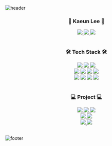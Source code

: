 ![header](https://capsule-render.vercel.app/api?type=waving&&color=gradient&height=100&section=header)

<div align = "center">
  <h3>🌸 Kaeun Lee 🌸</h3>
  <a href="https://rlotr.tistory.com">
    <img src="https://img.shields.io/badge/Tistory-EA5220?style=flat-square&logo=Tistory&logoColor=white&link=https://rlotr.tistory.com"/>
  </a>
  <a href="https://www.instagram.com/rlotr.dev">
    <img src="https://img.shields.io/badge/Instagram-E4405F?style=flat-square&logo=Instagram&logoColor=white&link=https://www.instagram.com/rlotr.dev"/>
  </a>
  <a href="https://kaeun.notion.site/60e4acb5509e4cfab55016b8fb2adbc7">
    <img src="https://img.shields.io/badge/Portfolio-806894?style=flat-square&logo=notion&logoColor=white&link=https://kaeun.notion.site/60e4acb5509e4cfab55016b8fb2adbc7"/>
  </a>
  
  <br/>
  <br/>
  
  <h3>🛠 Tech Stack 🛠</h3>
  <img src="https://img.shields.io/badge/HTML5-E34F26?style=flat-square&logo=html5&logoColor=white"/>
  <img src="https://img.shields.io/badge/CSS3-1572B6?style=flat-square&logo=css3&logoColor=white"/>
  <img src="https://img.shields.io/badge/JavaScript-F7DF1E?style=flat-square&logo=javascript&logoColor=white"/>
  <br/>
  <img src="https://img.shields.io/badge/TypeScript-3178C6?style=flat-square&logo=Typescript&logoColor=white"/>
  <img src="https://img.shields.io/badge/React-61DAFB?style=flat-square&logo=React&logoColor=white"/>
  <img src="https://img.shields.io/badge/Next.js-D8DDDF?style=flat-square&logo=Next.js&logoColor=white"/>
  <img src="https://img.shields.io/badge/Recoil-3578E5?style=flat-square&logo=recoil&logoColor=white"/>
  <br/>
  <img src="https://img.shields.io/badge/C-A8B9CC?style=flat-square&logo=C&logoColor=white"/>
  <img src="https://img.shields.io/badge/C++-00599C?style=flat-square&logo=C%2B%2B&logoColor=white"/>
  <img src="https://img.shields.io/badge/Java-007396?style=flat-square&logo=java&logoColor=white"/>
  <img src="https://img.shields.io/badge/Python-3776AB?style=flat-square&logo=Python&logoColor=white"/>
  
  <br/>
  <br/>
  
  <h3>💻 Project 💻</h3>
  <a href="https://pooptest.netlify.app">
    <img src="https://img.shields.io/badge/똥BTI-b85d2a?style=flat-square&logo=githubsponsors&logoColor=white&link=https://pooptest.netlify.app"/>
  </a>
  <a href="https://balabalancegame.netlify.app">
    <img src="https://img.shields.io/badge/밸러밸런스 게임-1fa664?style=flat-square&logo=githubsponsors&logoColor=white&link=https://balabalancegame.netlify.app"/>
  </a>
  <a href="https://today-eat.netlify.app">
    <img src="https://img.shields.io/badge/오늘 뭐 먹지-d9aa23?style=flat-square&logo=githubsponsors&logoColor=white&link=https://today-eat.netlify.app"/>
  </a>
  <br/>
  <a href="https://baldheadgame.netlify.app">
    <img src="https://img.shields.io/badge/대머리를 조심해!-d15858?style=flat-square&logo=githubsponsors&logoColor=white&link=https://baldheadgame.netlify.app"/>
  </a>
  <a href="https://avoidpoopgame.netlify.app">
    <img src="https://img.shields.io/badge/똥 피하기 게임-4b88c4?style=flat-square&logo=githubsponsors&logoColor=white&link=https://avoidpoopgame.netlify.app"/>
  </a>
   <br/>
  <a href="https://lets-doogi-test.netlify.app">
    <img src="https://img.shields.io/badge/두기가되-6978AC?style=flat-square&logo=githubsponsors&logoColor=white&link=https://lets-doogi-test.netlify.app"/>
  </a>
  <a href="https://depth-saecomdalcom-test.netlify.app">
    <img src="https://img.shields.io/badge/뎁콤달콤 테스트-cc4341?style=flat-square&logo=githubsponsors&logoColor=white&link=https://depth-saecomdalcom-test.netlify.app"/>
  </a>

  <br/>
  <br/>
</div>

![footer](https://capsule-render.vercel.app/api?type=waving&&color=gradient&height=100&section=footer)
